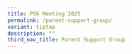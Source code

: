 ```yaml
---
title: PSG Meeting 2025
permalink: /parent-support-group/
variant: tiptap
description: ""
third_nav_title: Parent Support Group
---
```

<p></p>